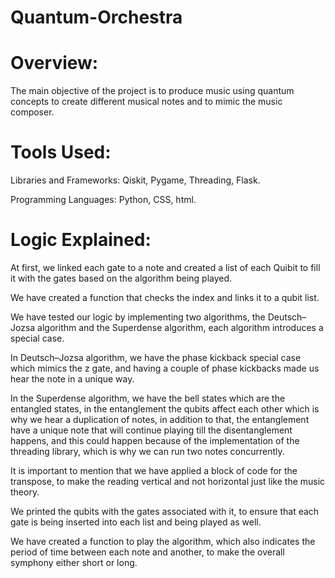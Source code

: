 # Quantum-Orchestra

# Overview:

The main objective of the project is to produce music using quantum concepts to create different
musical notes and to mimic the music composer.

# Tools Used: 

Libraries and Frameworks: 
Qiskit, Pygame, Threading, Flask.

Programming Languages:
Python, CSS, html.

# Logic Explained:

At first, we linked each gate to a note and created a list of each Quibit to fill it with the gates based on the algorithm being played.

We have created a function that checks the index and links it to a qubit list.

We have tested our logic by implementing two algorithms, the Deutsch–Jozsa algorithm and the Superdense algorithm, each algorithm introduces a special case.

In Deutsch–Jozsa algorithm, we have the phase kickback special case which mimics the z gate, and having a couple of phase kickbacks made us hear the note in a unique way.

In the Superdense algorithm, we have the bell states which are the entangled states, in the entanglement the qubits affect each other which is why we hear a duplication of notes, in addition to that, the entanglement have a unique note that will continue playing till the disentanglement happens,  and this could happen because of the implementation of the threading library, which is why we can run two notes concurrently.

It is important to mention that we have applied a block of code for the transpose, to make the reading vertical and not horizontal just like the music theory.

We printed the qubits with the gates associated with it, to ensure that each gate is being inserted into each list and being played as well.

We have created a function to play the algorithm, which also indicates the period of time between each note and another, to make the overall symphony either short or long.
